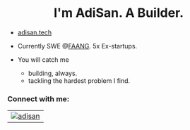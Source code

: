 
<!-- <h1 align="center">I'm Aditya Sankhla. A Builder.</h1> -->
<h1 align="center">I'm AdiSan. A Builder.</h1>

<!-- <h3 align="center">An Engineer and Computer Enthusiast.</h3> 

<!-- <p align="center"> <a href="https://github.com/ryo-ma/github-profile-trophy"><img src="https://github-profile-trophy.vercel.app/?username=adismort14&column=9" alt="adismort14" /></a> </p>
-->
- [adisan.tech](https://adisan.tech)  

<!-- - My projects are available [here](https://github.com/adisan-dev?tab=repositories) and at [@adismort14](https://github.com/adismort14?tab=repositories). 

- Currently SDE Intern @Amazon.

- Prev early-stage product startups: ClearFeed, CloudDefense.ai, Logy.ai, Magnetica, IBITF.
-->
- Currently SWE @[FAANG](https://www.investopedia.com/terms/f/faang-stocks.asp#toc-what-are-faang-stocks). 5x Ex-startups.

- You will catch me
  - building, always. 
  - tackling the hardest problem I find.
    
<!-- - 📫 Reach me at **adityasankhla14@gmail.com** -->

<h3 align="left">Connect with me:</h3>
<p align="left">
<!-- <a href="https://in.linkedin.com/in/adismort" target="blank"><img align="center" src="linkedin_icon.png" alt="adismort" height="64" width="64" /></a> -->
<a href="https://twitter.com/adisan_twt" target="_blank"> 
<!--  <img align="center" src="https://github.com/adismort14/adismort14/assets/104080429/a774863e-c209-4197-b93d-61f10d6f643b" alt="adismort X handle" height="56" width="56" />
</a>-->

</p>

<!--
<h3 align="left">Languages and Tools:</h3>

<p>
  <a href="https://skillicons.dev">
    <img src="https://skillicons.dev/icons?i=git,html,css,js,react,matlab,supabase,flutter,python,cpp,androidstudio,arduino,bash,blender,bootstrap,dart,django,firebase,github,ai,jquery,linux,md,mongodb,react,sqlite,svelte,vscode,ps,pr,kubernetes,docker,c,vim" />
  </a>
</p>
-->


<table>
  <tr>
    <td><img src="https://github-readme-stats.vercel.app/api?username=adisan-dev&show_icons=true&locale=en&theme=aura_dark" alt="adisan" /></td>
    <!-- <td><img src="https://github-readme-streak-stats.herokuapp.com/?user=adisan-dev&theme=aura_dark" alt="adisan" /></td> -->
  </tr>
</table>


<!-- 
<div align="center" style="display: flex; justify-content: space-between;">
  <img src="https://github-readme-stats.vercel.app/api?username=adisan-dev&show_icons=true&locale=en&theme=aura_dark" alt="GitHub Stats" />
  <img src="https://github-readme-streak-stats.herokuapp.com/?user=adisan-dev&theme=aura_dark" alt="GitHub Streak" />
</div>
-->
